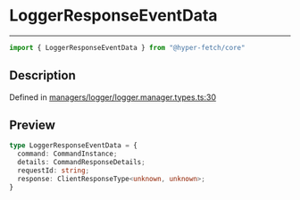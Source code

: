 

# LoggerResponseEventData

<div class="api-docs__separator" data-reactroot="">

---

</div><div class="api-docs__import" data-reactroot="">

```ts
import { LoggerResponseEventData } from "@hyper-fetch/core"
```

</div><div class="api-docs__section">

## Description

</div><div class="api-docs__description"><span class="api-docs__do-not-parse">



</span></div><p class="api-docs__definition">

Defined in [managers/logger/logger.manager.types.ts:30](https://github.com/BetterTyped/hyper-fetch/blob/9cf1f580/packages/core/src/managers/logger/logger.manager.types.ts#L30)

</p><div class="api-docs__section">

## Preview

</div><div class="api-docs__preview type">

```ts
type LoggerResponseEventData = {
  command: CommandInstance; 
  details: CommandResponseDetails; 
  requestId: string; 
  response: ClientResponseType<unknown, unknown>; 
}
```

</div>